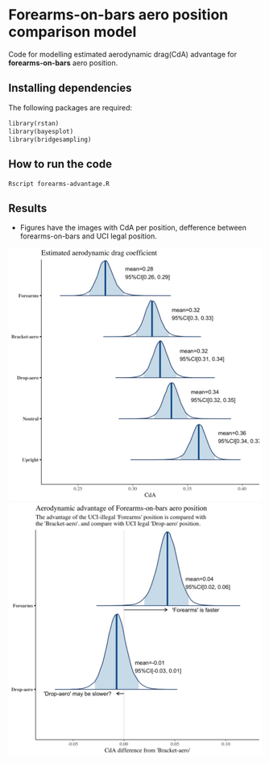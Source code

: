 # Forearms-on-bars aero position comparison model

Code for modelling estimated aerodynamic drag(CdA) advantage for __forearms-on-bars__ aero position.

## Installing dependencies

The following packages are required:

```
library(rstan)
library(bayesplot)
library(bridgesampling)

```

## How to run the code

```
Rscript forearms-advantage.R
```

## Results

- Figures have the images with CdA per position, defference between forearms-on-bars and UCI legal position.

![Figure 1](figure1.png)
![Figure 2](figure2.png)
